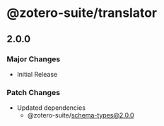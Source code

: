 # @zotero-suite/translator

## 2.0.0

### Major Changes

- Initial Release

### Patch Changes

- Updated dependencies
  - @zotero-suite/schema-types@2.0.0
